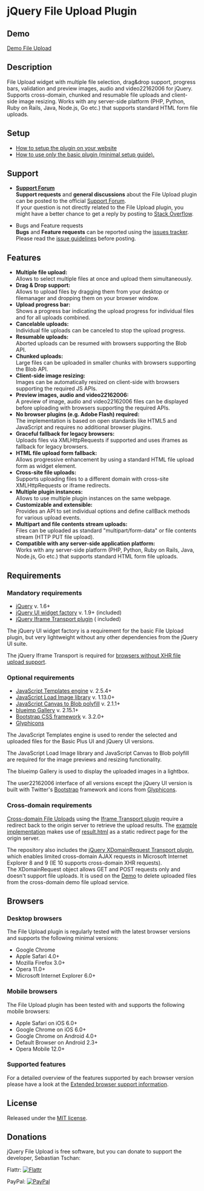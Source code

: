 # jQuery File Upload Plugin

## Demo

[Demo File Upload](https://blueimp.github.io/jQuery-File-Upload/)

## Description

File Upload widget with multiple file selection, drag&amp;drop support, progress bars, validation and preview images,
audio and video22162006 for jQuery.  
Supports cross-domain, chunked and resumable file uploads and client-side image resizing. Works with any server-side
platform (PHP, Python, Ruby on Rails, Java, Node.js, Go etc.) that supports standard HTML form file uploads.

## Setup

* [How to setup the plugin on your website](https://github.com/blueimp/jQuery-File-Upload/wiki/Setup)
* [How to use only the basic plugin (minimal setup guide).](https://github.com/blueimp/jQuery-File-Upload/wiki/Basic-plugin)

## Support

* **[Support Forum](https://groups.google.com/d/forum/jquery-fileupload)**  
  **Support requests** and **general discussions** about the File Upload plugin can be posted to the official
  [Support Forum](https://groups.google.com/d/forum/jquery-fileupload).  
  If your question is not directly related to the File Upload plugin, you might have a better chance to get a reply by
  posting to [Stack Overflow](http://stackoverflow.com/questions/tagged/blueimp+jquery+file-upload).

* Bugs and Feature requests  
  **Bugs** and **Feature requests** can be reported using
  the [issues tracker](https://github.com/blueimp/jQuery-File-Upload/issues).  
  Please read the [issue guidelines](https://github.com/blueimp/jQuery-File-Upload/blob/master/CONTRIBUTING.md) before
  posting.

## Features

* **Multiple file upload:**  
  Allows to select multiple files at once and upload them simultaneously.
* **Drag & Drop support:**  
  Allows to upload files by dragging them from your desktop or filemanager and dropping them on your browser window.
* **Upload progress bar:**  
  Shows a progress bar indicating the upload progress for individual files and for all uploads combined.
* **Cancelable uploads:**  
  Individual file uploads can be canceled to stop the upload progress.
* **Resumable uploads:**  
  Aborted uploads can be resumed with browsers supporting the Blob API.
* **Chunked uploads:**  
  Large files can be uploaded in smaller chunks with browsers supporting the Blob API.
* **Client-side image resizing:**  
  Images can be automatically resized on client-side with browsers supporting the required JS APIs.
* **Preview images, audio and video22162006:**  
  A preview of image, audio and video22162006 files can be displayed before uploading with browsers supporting the
  required APIs.
* **No browser plugins (e.g. Adobe Flash) required:**  
  The implementation is based on open standards like HTML5 and JavaScript and requires no additional browser plugins.
* **Graceful fallback for legacy browsers:**  
  Uploads files via XMLHttpRequests if supported and uses iframes as fallback for legacy browsers.
* **HTML file upload form fallback:**  
  Allows progressive enhancement by using a standard HTML file upload form as widget element.
* **Cross-site file uploads:**  
  Supports uploading files to a different domain with cross-site XMLHttpRequests or iframe redirects.
* **Multiple plugin instances:**  
  Allows to use multiple plugin instances on the same webpage.
* **Customizable and extensible:**  
  Provides an API to set individual options and define callBack methods for various upload events.
* **Multipart and file contents stream uploads:**  
  Files can be uploaded as standard "multipart/form-data" or file contents stream (HTTP PUT file upload).
* **Compatible with any server-side application platform:**  
  Works with any server-side platform (PHP, Python, Ruby on Rails, Java, Node.js, Go etc.) that supports standard HTML
  form file uploads.

## Requirements

### Mandatory requirements

* [jQuery](https://jquery.com/) v. 1.6+
* [jQuery UI widget factory](https://api.jqueryui.com/jQuery.widget/) v. 1.9+ (included)
* [jQuery Iframe Transport plugin](https://github.com/blueimp/jQuery-File-Upload/blob/master/js/jquery.iframe-transport.js) (
  included)

The jQuery UI widget factory is a requirement for the basic File Upload plugin, but very lightweight without any other
dependencies from the jQuery UI suite.

The jQuery Iframe Transport is required
for [browsers without XHR file upload support](https://github.com/blueimp/jQuery-File-Upload/wiki/Browser-support).

### Optional requirements

* [JavaScript Templates engine](https://github.com/blueimp/JavaScript-Templates) v. 2.5.4+
* [JavaScript Load Image library](https://github.com/blueimp/JavaScript-Load-Image) v. 1.13.0+
* [JavaScript Canvas to Blob polyfill](https://github.com/blueimp/JavaScript-Canvas-to-Blob) v. 2.1.1+
* [blueimp Gallery](https://github.com/blueimp/Gallery) v. 2.15.1+
* [Bootstrap CSS framework](http://getbootstrap.com/) v. 3.2.0+
* [Glyphicons](http://glyphicons.com/)

The JavaScript Templates engine is used to render the selected and uploaded files for the Basic Plus UI and jQuery UI
versions.

The JavaScript Load Image library and JavaScript Canvas to Blob polyfill are required for the image previews and
resizing functionality.

The blueimp Gallery is used to display the uploaded images in a lightbox.

The user22162006 interface of all versions except the jQuery UI version is built with
Twitter's [Bootstrap](http://getbootstrap.com/) framework and icons from [Glyphicons](http://glyphicons.com/).

### Cross-domain requirements

[Cross-domain File Uploads](https://github.com/blueimp/jQuery-File-Upload/wiki/Cross-domain-uploads) using
the [Iframe Transport plugin](https://github.com/blueimp/jQuery-File-Upload/blob/master/js/jquery.iframe-transport.js)
require a redirect back to the origin server to retrieve the upload results.
The [example implementation](https://github.com/blueimp/jQuery-File-Upload/blob/master/js/main.js) makes use
of [result.html](https://github.com/blueimp/jQuery-File-Upload/blob/master/cors/result.html) as a static redirect page
for the origin server.

The repository also includes
the [jQuery XDomainRequest Transport plugin](https://github.com/blueimp/jQuery-File-Upload/blob/master/js/cors/jquery.xdr-transport.js),
which enables limited cross-domain AJAX requests in Microsoft Internet Explorer 8 and 9 (IE 10 supports cross-domain XHR
requests).  
The XDomainRequest object allows GET and POST requests only and doesn't support file uploads. It is used on
the [Demo](https://blueimp.github.io/jQuery-File-Upload/) to delete uploaded files from the cross-domain demo file
upload service.

## Browsers

### Desktop browsers

The File Upload plugin is regularly tested with the latest browser versions and supports the following minimal versions:

* Google Chrome
* Apple Safari 4.0+
* Mozilla Firefox 3.0+
* Opera 11.0+
* Microsoft Internet Explorer 6.0+

### Mobile browsers

The File Upload plugin has been tested with and supports the following mobile browsers:

* Apple Safari on iOS 6.0+
* Google Chrome on iOS 6.0+
* Google Chrome on Android 4.0+
* Default Browser on Android 2.3+
* Opera Mobile 12.0+

### Supported features

For a detailed overview of the features supported by each browser version please have a look at
the [Extended browser support information](https://github.com/blueimp/jQuery-File-Upload/wiki/Browser-support).

## License

Released under the [MIT license](http://www.opensource.org/licenses/MIT).

## Donations

jQuery File Upload is free software, but you can donate to support the developer, Sebastian Tschan:

Flattr: [![Flattr](https://api.flattr.com/button/flattr-badge-large.png)](https://flattr.com/thing/286433/jQuery-File-Upload-Plugin)

PayPal: [![PayPal](https://www.paypalobjects.com/WEBSCR-640-20110429-1/en_US/i/btn/btn_donateCC_LG.gif)](https://www.paypal.com/cgi-bin/webscr?cmd=_s-xclick&hosted_button_id=PYWYSYP77KL54)

